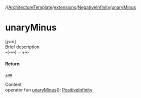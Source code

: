 //[ArchitectureTemplate](../../index.md)/[extensions](../index.md)/[NegativeInfinity](index.md)/[unaryMinus](unary-minus.md)



# unaryMinus  
[jvm]  
Brief description  
-(-∞) = +∞  
  


#### Return  
[+∞](../-positive-infinity/index.md)  
  
  
Content  
operator fun [unaryMinus](unary-minus.md)(): [PositiveInfinity](../-positive-infinity/index.md)  



